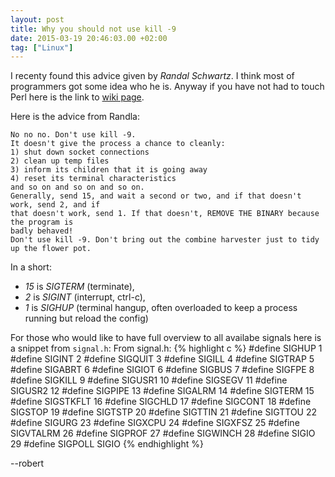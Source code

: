 ```yaml
---
layout: post
title: Why you should not use kill -9
date: 2015-03-19 20:46:03.00 +02:00
tag: ["Linux"]
---
```


I recenty found this advice given by _Randal Schwartz_.
I think most of programmers got some idea who he is.
Anyway if you have not had to touch Perl here is the link to [wiki page](https://en.wikipedia.org/wiki/Randal_L._Schwartz).

Here is the advice from Randla:
&nbsp;

```
No no no. Don't use kill -9.    
It doesn't give the process a chance to cleanly:    
1) shut down socket connections    
2) clean up temp files    
3) inform its children that it is going away    
4) reset its terminal characteristics    
and so on and so on and so on.    
Generally, send 15, and wait a second or two, and if that doesn't work, send 2, and if     
that doesn't work, send 1. If that doesn't, REMOVE THE BINARY because the program is    
badly behaved!    
Don't use kill -9. Don't bring out the combine harvester just to tidy up the flower pot.
```



In a short:

  *  _15_ is _SIGTERM_ (terminate), 
  *  _2_ is _SIGINT_ (interrupt, ctrl-c), 
  *  _1_ is _SIGHUP_ (terminal hangup, often overloaded to keep a process running but reload the config)


For those who would like to have full overview to all availabe signals here is a snippet from `signal.h`:
From signal.h:
{% highlight c %}
#define SIGHUP           1
#define SIGINT           2
#define SIGQUIT          3
#define SIGILL           4
#define SIGTRAP          5
#define SIGABRT          6
#define SIGIOT           6
#define SIGBUS           7
#define SIGFPE           8
#define SIGKILL          9
#define SIGUSR1         10
#define SIGSEGV         11
#define SIGUSR2         12
#define SIGPIPE         13
#define SIGALRM         14
#define SIGTERM         15
#define SIGSTKFLT       16
#define SIGCHLD         17
#define SIGCONT         18
#define SIGSTOP         19
#define SIGTSTP         20
#define SIGTTIN         21
#define SIGTTOU         22
#define SIGURG          23
#define SIGXCPU         24
#define SIGXFSZ         25
#define SIGVTALRM       26
#define SIGPROF         27
#define SIGWINCH        28
#define SIGIO           29
#define SIGPOLL         SIGIO
{% endhighlight %}


--robert